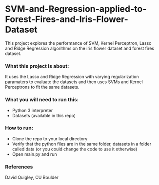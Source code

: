 # SVM-and-Regression-applied-to-Forest-Fires-and-Iris-Flower-Dataset
This project explores the performance of SVM, Kernel Perceptron, Lasso and Ridge Regression algorithms on the iris flower dataset and forest fires dataset.

### What this project is about:

It uses the Lasso and Ridge Regression with varying regularization paramaters to evaluate the datasets and then uses SVMs and Kernel Perceptrons to fit the same datasets.

### What you will need to run this:

* Python 3 interpreter
* Datasets (available in this repo)

### How to run:

* Clone the repo to your local directory
* Verify that the python files are in the same folder, datasets in a folder called data (or you could change the code to use it otherwise)
* Open main.py and run

### References
David Quigley, CU Boulder
